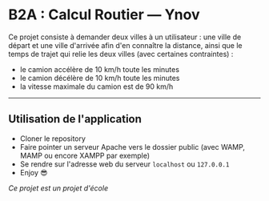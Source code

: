 # B2A : Calcul Routier — Ynov

Ce projet consiste à demander deux villes à un utilisateur : une ville de départ et une ville d'arrivée afin d'en connaître la distance, ainsi que le temps de trajet qui relie les deux villes (avec certaines contraintes) :  

* le camion accélère de 10 km/h toute les minutes
* le camion décélère de 10 km/h toute les minutes
* la vitesse maximale du camion est de 90 km/h

---

## Utilisation de l'application

* Cloner le repository
* Faire pointer un serveur Apache vers le dossier public (avec WAMP, MAMP ou encore XAMPP par exemple)
* Se rendre sur l'adresse web du serveur `localhost` ou `127.0.0.1`
* Enjoy 😎

*Ce projet est un projet d'école*
